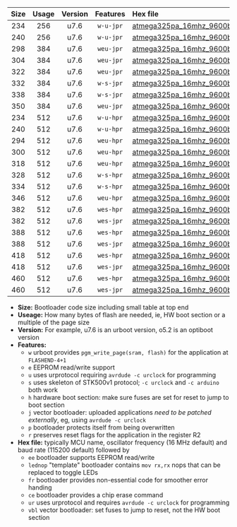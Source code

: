 |Size|Usage|Version|Features|Hex file|
|:-:|:-:|:-:|:-:|:--|
|234|256|u7.6|`w-u-jpr`|[atmega325pa_16mhz_9600bps_ur_vbl.hex](https://raw.githubusercontent.com/stefanrueger/urboot/main//atmega325pa_16mhz_9600bps_ur_vbl.hex)|
|240|256|u7.6|`w-u-jpr`|[atmega325pa_16mhz_9600bps_lednop_ur_vbl.hex](https://raw.githubusercontent.com/stefanrueger/urboot/main//atmega325pa_16mhz_9600bps_lednop_ur_vbl.hex)|
|298|384|u7.6|`weu-jpr`|[atmega325pa_16mhz_9600bps_ee_ur_vbl.hex](https://raw.githubusercontent.com/stefanrueger/urboot/main//atmega325pa_16mhz_9600bps_ee_ur_vbl.hex)|
|304|384|u7.6|`weu-jpr`|[atmega325pa_16mhz_9600bps_ee_lednop_ur_vbl.hex](https://raw.githubusercontent.com/stefanrueger/urboot/main//atmega325pa_16mhz_9600bps_ee_lednop_ur_vbl.hex)|
|322|384|u7.6|`weu-jpr`|[atmega325pa_16mhz_9600bps_ee_lednop_fr_ur_vbl.hex](https://raw.githubusercontent.com/stefanrueger/urboot/main//atmega325pa_16mhz_9600bps_ee_lednop_fr_ur_vbl.hex)|
|332|384|u7.6|`w-s-jpr`|[atmega325pa_16mhz_9600bps_vbl.hex](https://raw.githubusercontent.com/stefanrueger/urboot/main//atmega325pa_16mhz_9600bps_vbl.hex)|
|338|384|u7.6|`w-s-jpr`|[atmega325pa_16mhz_9600bps_lednop_vbl.hex](https://raw.githubusercontent.com/stefanrueger/urboot/main//atmega325pa_16mhz_9600bps_lednop_vbl.hex)|
|350|384|u7.6|`weu-jpr`|[atmega325pa_16mhz_9600bps_ee_lednop_fr_ce_ur_vbl.hex](https://raw.githubusercontent.com/stefanrueger/urboot/main//atmega325pa_16mhz_9600bps_ee_lednop_fr_ce_ur_vbl.hex)|
|234|512|u7.6|`w-u-hpr`|[atmega325pa_16mhz_9600bps_ur.hex](https://raw.githubusercontent.com/stefanrueger/urboot/main//atmega325pa_16mhz_9600bps_ur.hex)|
|240|512|u7.6|`w-u-hpr`|[atmega325pa_16mhz_9600bps_lednop_ur.hex](https://raw.githubusercontent.com/stefanrueger/urboot/main//atmega325pa_16mhz_9600bps_lednop_ur.hex)|
|294|512|u7.6|`weu-hpr`|[atmega325pa_16mhz_9600bps_ee_ur.hex](https://raw.githubusercontent.com/stefanrueger/urboot/main//atmega325pa_16mhz_9600bps_ee_ur.hex)|
|300|512|u7.6|`weu-hpr`|[atmega325pa_16mhz_9600bps_ee_lednop_ur.hex](https://raw.githubusercontent.com/stefanrueger/urboot/main//atmega325pa_16mhz_9600bps_ee_lednop_ur.hex)|
|318|512|u7.6|`weu-hpr`|[atmega325pa_16mhz_9600bps_ee_lednop_fr_ur.hex](https://raw.githubusercontent.com/stefanrueger/urboot/main//atmega325pa_16mhz_9600bps_ee_lednop_fr_ur.hex)|
|328|512|u7.6|`w-s-hpr`|[atmega325pa_16mhz_9600bps.hex](https://raw.githubusercontent.com/stefanrueger/urboot/main//atmega325pa_16mhz_9600bps.hex)|
|334|512|u7.6|`w-s-hpr`|[atmega325pa_16mhz_9600bps_lednop.hex](https://raw.githubusercontent.com/stefanrueger/urboot/main//atmega325pa_16mhz_9600bps_lednop.hex)|
|346|512|u7.6|`weu-hpr`|[atmega325pa_16mhz_9600bps_ee_lednop_fr_ce_ur.hex](https://raw.githubusercontent.com/stefanrueger/urboot/main//atmega325pa_16mhz_9600bps_ee_lednop_fr_ce_ur.hex)|
|382|512|u7.6|`wes-hpr`|[atmega325pa_16mhz_9600bps_ee.hex](https://raw.githubusercontent.com/stefanrueger/urboot/main//atmega325pa_16mhz_9600bps_ee.hex)|
|382|512|u7.6|`wes-jpr`|[atmega325pa_16mhz_9600bps_ee_vbl.hex](https://raw.githubusercontent.com/stefanrueger/urboot/main//atmega325pa_16mhz_9600bps_ee_vbl.hex)|
|388|512|u7.6|`wes-hpr`|[atmega325pa_16mhz_9600bps_ee_lednop.hex](https://raw.githubusercontent.com/stefanrueger/urboot/main//atmega325pa_16mhz_9600bps_ee_lednop.hex)|
|388|512|u7.6|`wes-jpr`|[atmega325pa_16mhz_9600bps_ee_lednop_vbl.hex](https://raw.githubusercontent.com/stefanrueger/urboot/main//atmega325pa_16mhz_9600bps_ee_lednop_vbl.hex)|
|418|512|u7.6|`wes-hpr`|[atmega325pa_16mhz_9600bps_ee_lednop_fr.hex](https://raw.githubusercontent.com/stefanrueger/urboot/main//atmega325pa_16mhz_9600bps_ee_lednop_fr.hex)|
|418|512|u7.6|`wes-jpr`|[atmega325pa_16mhz_9600bps_ee_lednop_fr_vbl.hex](https://raw.githubusercontent.com/stefanrueger/urboot/main//atmega325pa_16mhz_9600bps_ee_lednop_fr_vbl.hex)|
|460|512|u7.6|`wes-hpr`|[atmega325pa_16mhz_9600bps_ee_lednop_fr_ce.hex](https://raw.githubusercontent.com/stefanrueger/urboot/main//atmega325pa_16mhz_9600bps_ee_lednop_fr_ce.hex)|
|460|512|u7.6|`wes-jpr`|[atmega325pa_16mhz_9600bps_ee_lednop_fr_ce_vbl.hex](https://raw.githubusercontent.com/stefanrueger/urboot/main//atmega325pa_16mhz_9600bps_ee_lednop_fr_ce_vbl.hex)|

- **Size:** Bootloader code size including small table at top end
- **Useage:** How many bytes of flash are needed, ie, HW boot section or a multiple of the page size
- **Version:** For example, u7.6 is an urboot version, o5.2 is an optiboot version
- **Features:**
  + `w` urboot provides `pgm_write_page(sram, flash)` for the application at `FLASHEND-4+1`
  + `e` EEPROM read/write support
  + `u` uses urprotocol requiring `avrdude -c urclock` for programming
  + `s` uses skeleton of STK500v1 protocol; `-c urclock` and `-c arduino` both work
  + `h` hardware boot section: make sure fuses are set for reset to jump to boot section
  + `j` vector bootloader: uploaded applications *need to be patched externally*, eg, using `avrdude -c urclock`
  + `p` bootloader protects itself from being overwritten
  + `r` preserves reset flags for the application in the register R2
- **Hex file:** typically MCU name, oscillator frequency (16 MHz default) and baud rate (115200 default) followed by
  + `ee` bootloader supports EEPROM read/write
  + `lednop` "template" bootloader contains `mov rx,rx` nops that can be replaced to toggle LEDs
  + `fr` bootloader provides non-essential code for smoother error handing
  + `ce` bootloader provides a chip erase command
  + `ur` uses urprotocol and requires `avrdude -c urclock` for programming
  + `vbl` vector bootloader: set fuses to jump to reset, not the HW boot section
